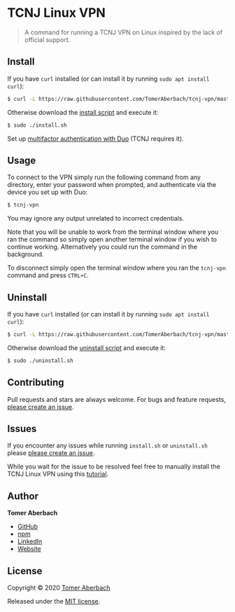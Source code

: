 # TCNJ Linux VPN

> A command for running a TCNJ VPN on Linux inspired by the lack of official support.

## Install

If you have `curl` installed (or can install it by running `sudo apt install curl`):

```sh
$ curl -L https://raw.githubusercontent.com/TomerAberbach/tcnj-vpn/master/install.sh | sudo bash
```

Otherwise download the [install script](https://raw.githubusercontent.com/TomerAberbach/tcnj-vpn/master/install.sh) and execute it:

```sh
$ sudo ./install.sh
```

Set up [multifactor authentication with Duo](https://security.tcnj.edu/resources-tips/duo-multifactor-authentication) (TCNJ requires it).

## Usage

To connect to the VPN simply run the following command from any directory, enter your password when prompted, and authenticate via the device you set up with Duo:

```sh
$ tcnj-vpn
```

You may ignore any output unrelated to incorrect credentials.

Note that you will be unable to work from the terminal window where you ran the command so simply open another terminal window if you wish to continue working. Alternatively you could run the command in the background.

To disconnect simply open the terminal window where you ran the `tcnj-vpn` command and press `CTRL+C`.

## Uninstall

If you have `curl` installed (or can install it by running `sudo apt install curl`):

```sh
$ curl -L https://raw.githubusercontent.com/TomerAberbach/tcnj-vpn/master/uninstall.sh | sudo bash
```

Otherwise download the [uninstall script](https://raw.githubusercontent.com/TomerAberbach/tcnj-vpn/master/uninstall.sh) and execute it:

```sh
$ sudo ./uninstall.sh
```

## Contributing

Pull requests and stars are always welcome. For bugs and feature requests, [please create an issue](https://github.com/TomerAberbach/tcnj-vpn/issues/new).

## Issues

If you encounter any issues while running `install.sh` or `uninstall.sh` please [please create an issue](https://github.com/TomerAberbach/tcnj-vpn/issues/new).

While you wait for the issue to be resolved feel free to manually install the TCNJ Linux VPN using this [tutorial](https://tomeraberba.ch/html/post/tcnj-linux-vpn.html).

## Author

**Tomer Aberbach**

* [GitHub](https://github.com/TomerAberbach)
* [npm](https://www.npmjs.com/~tomeraberbach)
* [LinkedIn](https://www.linkedin.com/in/tomer-a)
* [Website](https://tomeraberba.ch)

## License

Copyright © 2020 [Tomer Aberbach](https://github.com/TomerAberbach)

Released under the [MIT license](https://github.com/TomerAberbach/tcnj-vpn/blob/master/license).
